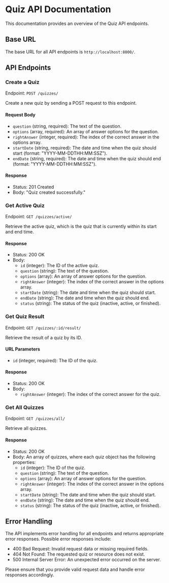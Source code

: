 # Quiz API Documentation

This documentation provides an overview of the Quiz API endpoints.

## Base URL

The base URL for all API endpoints is `http://localhost:8000/`.

## API Endpoints

### Create a Quiz

Endpoint: `POST /quizzes/`

Create a new quiz by sending a POST request to this endpoint.

#### Request Body

- `question` (string, required): The text of the question.
- `options` (array, required): An array of answer options for the question.
- `rightAnswer` (integer, required): The index of the correct answer in the options array.
- `startDate` (string, required): The date and time when the quiz should start (format: "YYYY-MM-DDTHH:MM:SSZ").
- `endDate` (string, required): The date and time when the quiz should end (format: "YYYY-MM-DDTHH:MM:SSZ").

#### Response

- Status: 201 Created
- Body: "Quiz created successfully."

### Get Active Quiz

Endpoint: `GET /quizzes/active/`

Retrieve the active quiz, which is the quiz that is currently within its start and end time.

#### Response

- Status: 200 OK
- Body:
  - `id` (integer): The ID of the active quiz.
  - `question` (string): The text of the question.
  - `options` (array): An array of answer options for the question.
  - `rightAnswer` (integer): The index of the correct answer in the options array.
  - `startDate` (string): The date and time when the quiz should start.
  - `endDate` (string): The date and time when the quiz should end.
  - `status` (string): The status of the quiz (inactive, active, or finished).

### Get Quiz Result

Endpoint: `GET /quizzes/:id/result/`

Retrieve the result of a quiz by its ID.

#### URL Parameters

- `id` (integer, required): The ID of the quiz.

#### Response

- Status: 200 OK
- Body:
  - `rightAnswer` (integer): The index of the correct answer for the quiz.

### Get All Quizzes

Endpoint: `GET /quizzes/all/`

Retrieve all quizzes.

#### Response

- Status: 200 OK
- Body: An array of quizzes, where each quiz object has the following properties:
  - `id` (integer): The ID of the quiz.
  - `question` (string): The text of the question.
  - `options` (array): An array of answer options for the question.
  - `rightAnswer` (integer): The index of the correct answer in the options array.
  - `startDate` (string): The date and time when the quiz should start.
  - `endDate` (string): The date and time when the quiz should end.
  - `status` (string): The status of the quiz (inactive, active, or finished).

## Error Handling

The API implements error handling for all endpoints and returns appropriate error responses. Possible error responses include:

- 400 Bad Request: Invalid request data or missing required fields.
- 404 Not Found: The requested quiz or resource does not exist.
- 500 Internal Server Error: An unexpected error occurred on the server.

Please ensure that you provide valid request data and handle error responses accordingly.


